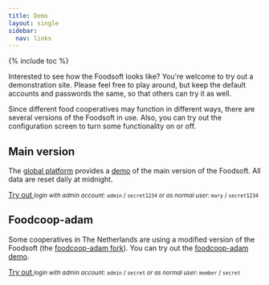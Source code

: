 ```yaml
---
title: Demo
layout: single
sidebar:
  nav: links
---
```

{% include toc %}

Interested to see how the Foodsoft looks like? You're welcome to try out a
demonstration site. Please feel free to play around, but keep the default
accounts and passwords the same, so that others can try it as well.

Since different food cooperatives may function in different ways, there are
several versions of the Foodsoft in use. Also, you can try out the configuration
screen to turn some functionality on or off.


## Main version

The [global platform](/global-foodsoft-platform) provides a [demo](https://demo.foodcoops.net)
of the main version of the Foodsoft. All data are reset daily at midnight.

<a href="https://demo.foodcoops.net" rel="nofollow" class="btn btn--inverse">Try out <i class="fa fa-chevron-right"></i></a>
<small>
  _login with admin account:_ `admin` / `secret1234`
  _or as normal user:_ `mary` / `secret1234`
</small>


## Foodcoop-adam

Some cooperatives in The Netherlands are using a modified version of the Foodsoft
(the [foodcoop-adam fork](https://github.com/foodcoop-adam/foodsoft)). You can
try out the [foodcoop-adam demo](https://order.voedselcollectief.org/foodsoft/demo).

<a href="https://order.voedselcollectief.org/foodsoft/demo" rel="nofollow" class="btn btn--inverse">Try out <i class="fa fa-chevron-right"></i></a>
<small>
  _login with admin account:_ `admin` / `secret`
  _or as normal user:_ `member` / `secret`
</small>
